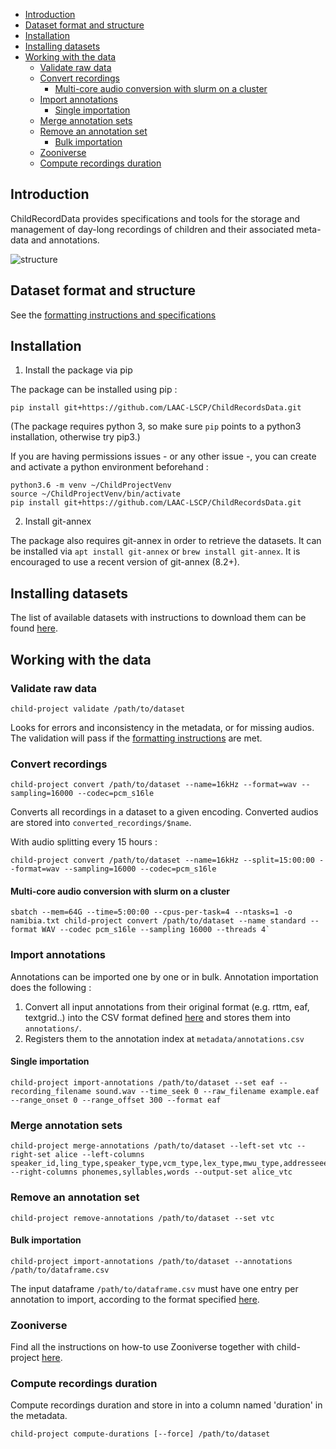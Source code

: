 - [Introduction](#introduction)
- [Dataset format and structure](#dataset-format-and-structure)
- [Installation](#installation)
- [Installing datasets](#installing-datasets)
- [Working with the data](#working-with-the-data)
  - [Validate raw data](#validate-raw-data)
  - [Convert recordings](#convert-recordings)
    - [Multi-core audio conversion with slurm on a cluster](#multi-core-audio-conversion-with-slurm-on-a-cluster)
  - [Import annotations](#import-annotations)
    - [Single importation](#single-importation)
  - [Merge annotation sets](#merge-annotation-sets)
  - [Remove an annotation set](#remove-an-annotation-set)
    - [Bulk importation](#bulk-importation)
  - [Zooniverse](#zooniverse)
  - [Compute recordings duration](#compute-recordings-duration)

## Introduction

ChildRecordData provides specifications and tools for the storage and management of day-long recordings of children and their associated meta-data and annotations.

![structure](http://laac-lscp.github.io/ChildRecordsData/images/structure.png "File organization structure")

## Dataset format and structure

See the [formatting instructions and specifications](http://laac-lscp.github.io/ChildRecordsData/FORMATTING.html)

## Installation

1. Install the package via pip
  
The package can be installed using pip :

```
pip install git+https://github.com/LAAC-LSCP/ChildRecordsData.git
```

(The package requires python 3, so make sure `pip` points to a python3 installation, otherwise try pip3.)

If you are having permissions issues - or any other issue -, you can create and activate a python environment beforehand :

```
python3.6 -m venv ~/ChildProjectVenv
source ~/ChildProjectVenv/bin/activate
pip install git+https://github.com/LAAC-LSCP/ChildRecordsData.git
```

2. Install git-annex

The package also requires git-annex in order to retrieve the datasets. It can be installed via `apt install git-annex` or `brew install git-annex`. It is encouraged to use a recent version of git-annex (8.2+).

## Installing datasets

The list of available datasets with instructions to download them can be found [here](http://laac-lscp.github.io/ChildRecordsData/PROJECTS.html).

## Working with the data

### Validate raw data

```
child-project validate /path/to/dataset
```

Looks for errors and inconsistency in the metadata, or for missing audios. The validation will pass if the [formatting instructions](http://laac-lscp.github.io/ChildRecordsData/FORMATTING.html) are met.

### Convert recordings

```
child-project convert /path/to/dataset --name=16kHz --format=wav --sampling=16000 --codec=pcm_s16le
```

Converts all recordings in a dataset to a given encoding. Converted audios are stored into `converted_recordings/$name`.

With audio splitting every 15 hours :

```
child-project convert /path/to/dataset --name=16kHz --split=15:00:00 --format=wav --sampling=16000 --codec=pcm_s16le
```

#### Multi-core audio conversion with slurm on a cluster

```
sbatch --mem=64G --time=5:00:00 --cpus-per-task=4 --ntasks=1 -o namibia.txt child-project convert /path/to/dataset --name standard --format WAV --codec pcm_s16le --sampling 16000 --threads 4`
```

### Import annotations

Annotations can be imported one by one or in bulk. Annotation importation does the following :

1. Convert all input annotations from their original format (e.g. rttm, eaf, textgrid..) into the CSV format defined [here](https://laac-lscp.github.io/ChildRecordsData/FORMATTING.html#annotations-format) and stores them into `annotations/`.
2. Registers them to the annotation index at `metadata/annotations.csv`

#### Single importation

```
child-project import-annotations /path/to/dataset --set eaf --recording_filename sound.wav --time_seek 0 --raw_filename example.eaf --range_onset 0 --range_offset 300 --format eaf
```

### Merge annotation sets

```
child-project merge-annotations /path/to/dataset --left-set vtc --right-set alice --left-columns speaker_id,ling_type,speaker_type,vcm_type,lex_type,mwu_type,addresseee,transcription --right-columns phonemes,syllables,words --output-set alice_vtc
```

### Remove an annotation set

```
child-project remove-annotations /path/to/dataset --set vtc
```


#### Bulk importation

```
child-project import-annotations /path/to/dataset --annotations /path/to/dataframe.csv
```

The input dataframe `/path/to/dataframe.csv` must have one entry per annotation to import, according to the format specified [here](http://laac-lscp.github.io/ChildRecordsData/FORMATTING.html#annotation-importation-input-format).

### Zooniverse

Find all the instructions on how-to use Zooniverse together with child-project [here](http://laac-lscp.github.io/ChildRecordsData/ZOONIVERSE.html).

### Compute recordings duration

Compute recordings duration and store in into a column named 'duration' in the metadata.

```
child-project compute-durations [--force] /path/to/dataset
```